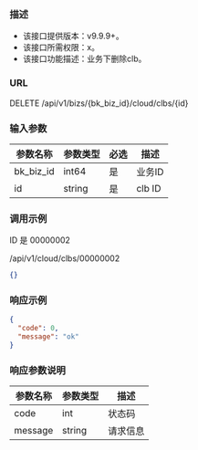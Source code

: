 ### 描述

- 该接口提供版本：v9.9.9+。
- 该接口所需权限：x。
- 该接口功能描述：业务下删除clb。

### URL

DELETE /api/v1/bizs/{bk_biz_id}/cloud/clbs/{id}

### 输入参数

| 参数名称      | 参数类型   | 必选 | 描述     |
|-----------|--------|----|--------|
| bk_biz_id | int64  | 是  | 业务ID   |
| id        | string | 是  | clb ID |

### 调用示例

ID 是 00000002

/api/v1/cloud/clbs/00000002

```json
{}
```

### 响应示例

```json
{
  "code": 0,
  "message": "ok"
}
```

### 响应参数说明

| 参数名称    | 参数类型   | 描述   |
|---------|--------|------|
| code    | int    | 状态码  |
| message | string | 请求信息 |
